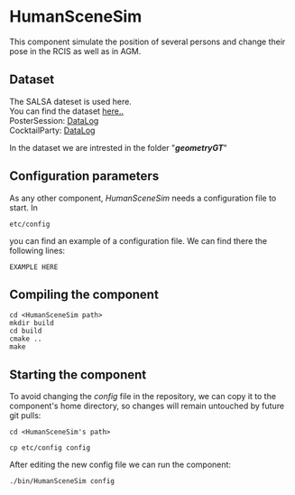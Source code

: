 # HumanSceneSim
This component simulate the position of several persons and change their pose in the RCIS as well as in AGM.

## Dataset
The SALSA dateset is used here.\
You can find the dataset [here..](http://tev.fbk.eu/salsa)\
PosterSession: [DataLog](https://drive.google.com/open?id=0Bzf1l8WmTwu0QlpnX0Q5TDdsM0E)\
CocktailParty: [DataLog](https://drive.google.com/open?id=0Bzf1l8WmTwu0QmJjM1NJNC04Z2M)

In the dataset we are intrested in the folder "***geometryGT***"

## Configuration parameters
As any other component, *HumanSceneSim* needs a configuration file to start. In
```
etc/config
```
you can find an example of a configuration file. We can find there the following lines:
```
EXAMPLE HERE
```
## Compiling the component
```
cd <HumanSceneSim path>
mkdir build
cd build
cmake ..
make
```


## Starting the component
To avoid changing the *config* file in the repository, we can copy it to the component's home directory, so changes will remain untouched by future git pulls:

```
cd <HumanSceneSim's path>
```
```
cp etc/config config
```

After editing the new config file we can run the component:

```
./bin/HumanSceneSim config
```
